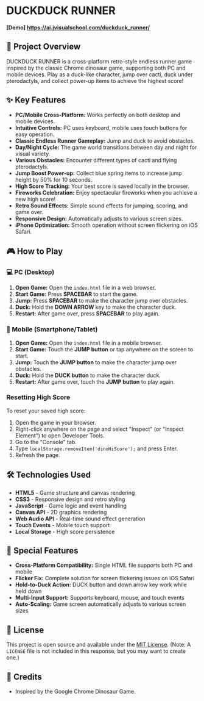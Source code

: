# DUCKDUCK RUNNER

**[Demo] https://ai.jvisualschool.com/duckduck_runner/**

## 🚀 Project Overview
DUCKDUCK RUNNER is a cross-platform retro-style endless runner game inspired by the classic Chrome dinosaur game, supporting both PC and mobile devices. Play as a duck-like character, jump over cacti, duck under pterodactyls, and collect power-up items to achieve the highest score!

## ✨ Key Features
- **PC/Mobile Cross-Platform:** Works perfectly on both desktop and mobile devices.
- **Intuitive Controls:** PC uses keyboard, mobile uses touch buttons for easy operation.
- **Classic Endless Runner Gameplay:** Jump and duck to avoid obstacles.
- **Day/Night Cycle:** The game world transitions between day and night for visual variety.
- **Various Obstacles:** Encounter different types of cacti and flying pterodactyls.
- **Jump Boost Power-up:** Collect blue spring items to increase jump height by 50% for 10 seconds.
- **High Score Tracking:** Your best score is saved locally in the browser.
- **Fireworks Celebration:** Enjoy spectacular fireworks when you achieve a new high score!
- **Retro Sound Effects:** Simple sound effects for jumping, scoring, and game over.
- **Responsive Design:** Automatically adjusts to various screen sizes.
- **iPhone Optimization:** Smooth operation without screen flickering on iOS Safari.

## 🎮 How to Play

### 💻 PC (Desktop)
1.  **Open Game:** Open the `index.html` file in a web browser.
2.  **Start Game:** Press **SPACEBAR** to start the game.
3.  **Jump:** Press **SPACEBAR** to make the character jump over obstacles.
4.  **Duck:** Hold the **DOWN ARROW** key to make the character duck.
5.  **Restart:** After game over, press **SPACEBAR** to play again.

### 📱 Mobile (Smartphone/Tablet)
1.  **Open Game:** Open the `index.html` file in a mobile browser.
2.  **Start Game:** Touch the **JUMP button** or tap anywhere on the screen to start.
3.  **Jump:** Touch the **JUMP button** to make the character jump over obstacles.
4.  **Duck:** Hold the **DUCK button** to make the character duck.
5.  **Restart:** After game over, touch the **JUMP button** to play again.

### Resetting High Score
To reset your saved high score:
1.  Open the game in your browser.
2.  Right-click anywhere on the page and select "Inspect" (or "Inspect Element") to open Developer Tools.
3.  Go to the "Console" tab.
4.  Type `localStorage.removeItem('dinoHiScore');` and press Enter.
5.  Refresh the page.

## 🛠️ Technologies Used
-   **HTML5** - Game structure and canvas rendering
-   **CSS3** - Responsive design and retro styling
-   **JavaScript** - Game logic and event handling
-   **Canvas API** - 2D graphics rendering
-   **Web Audio API** - Real-time sound effect generation
-   **Touch Events** - Mobile touch support
-   **Local Storage** - High score persistence

## 🌟 Special Features
- **Cross-Platform Compatibility:** Single HTML file supports both PC and mobile
- **Flicker Fix:** Complete solution for screen flickering issues on iOS Safari
- **Hold-to-Duck Action:** DUCK button and down arrow key work while held down
- **Multi-Input Support:** Supports keyboard, mouse, and touch events
- **Auto-Scaling:** Game screen automatically adjusts to various screen sizes

## 📜 License
This project is open source and available under the [MIT License](LICENSE). (Note: A `LICENSE` file is not included in this response, but you may want to create one.)

## 🙏 Credits
-   Inspired by the Google Chrome Dinosaur Game.

